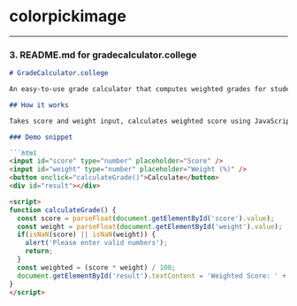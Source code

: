 # colorpickimage

---

### 3. README.md for **gradecalculator.college**

```markdown
# GradeCalculator.college

An easy-to-use grade calculator that computes weighted grades for students.

## How it works

Takes score and weight input, calculates weighted score using JavaScript.

### Demo snippet

```html
<input id="score" type="number" placeholder="Score" />
<input id="weight" type="number" placeholder="Weight (%)" />
<button onclick="calculateGrade()">Calculate</button>
<div id="result"></div>

<script>
function calculateGrade() {
  const score = parseFloat(document.getElementById('score').value);
  const weight = parseFloat(document.getElementById('weight').value);
  if(isNaN(score) || isNaN(weight)) {
    alert('Please enter valid numbers');
    return;
  }
  const weighted = (score * weight) / 100;
  document.getElementById('result').textContent = 'Weighted Score: ' + weighted.toFixed(2);
}
</script>
